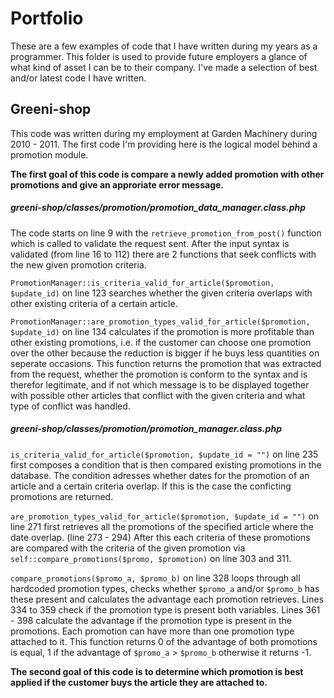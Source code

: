 # Portfolio

These are a few examples of code that I have written during my years as a programmer.  <return>
This folder is used to provide future employers a glance of what kind of asset I can be to their company.  <return>
I've made a selection of best and/or latest code I have written.

## Greeni-shop

This code was written during my employment at Garden Machinery during 2010 - 2011.  <return>
The first code I'm providing here is the logical model behind a promotion module.

**The first goal of this code is compare a newly added promotion with other promotions and give an approriate error message.**

##### greeni-shop/classes/promotion/promotion\_data\_manager.class.php

The code starts on line 9 with the `retrieve_promotion_from_post()` function which is called to validate the request sent.  <return>
After the input syntax is validated (from line 16 to 112) there are 2 functions that seek conflicts with the new given promotion criteria.  <return>

`PromotionManager::is_criteria_valid_for_article($promotion, $update_id)` on line 123 searches whether the given criteria overlaps with other existing criteria of a certain article.  <return>

`PromotionManager::are_promotion_types_valid_for_article($promotion, $update_id)` on line 134 calculates if the promotion is more profitable than other existing promotions, i.e. if the customer can choose one promotion over the other because the reduction is bigger if he buys less quantities on seperate occasions. This function returns the promotion that was extracted from the request, whether the promotion is conform to the syntax and is therefor legitimate, and if not which message is to be displayed together with possible other articles that conflict with the given criteria and what type of conflict was handled.

##### greeni-shop/classes/promotion/promotion\_manager.class.php

`is_criteria_valid_for_article($promotion, $update_id = "")` on line 235 first composes a condition that is then compared existing promotions in the database. The condition adresses whether dates for the promotion of an article and a certain criteria overlap. If this is the case the conficting promotions are returned.

`are_promotion_types_valid_for_article($promotion, $update_id = "")` on line 271 first retrieves all the promotions of the specified article where the date overlap. (line 273 - 294) After this each criteria of these promotions are compared with the criteria of the given promotion via `self::compare_promotions($promo, $promotion)` on line 303 and 311.

`compare_promotions($promo_a, $promo_b)` on line 328 loops through all hardcoded promotion types, checks whether `$promo_a` and/or `$promo_b` has these present and calculates the advantage each promotion retrieves. Lines 334 to 359 check if the promotion type is present both variables. Lines 361 - 398 calculate the advantage if the promotion type is present in the promotions. Each promotion can have more than one promotion type attached to it. This function returns 0 of the advantage of both promotions is equal, 1 if the advantage of `$promo_a` > `$promo_b` otherwise it returns -1.

**The second goal of this code is to determine which promotion is best applied if the customer buys the article they are attached to.**


